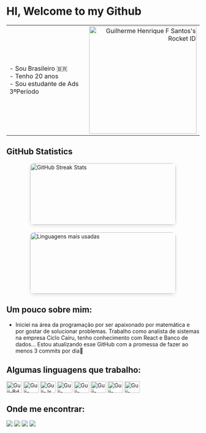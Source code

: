 # HI, Welcome to my Github 

<table width="100%" border="0">
  <tr>
    <td style="vertical-align: middle;">
      - Sou Brasileiro 🇧🇷 <br>
      - Tenho 20 anos <br>
      - Sou estudante de Ads 3ºPeríodo
    </td>
    <td style="text-align: right; vertical-align: middle;">
      <a href="https://app.rocketseat.com.br/me/guiihenriiq"><img src="https://app.rocketseat.com.br/api/rocketid/share?slug=guiihenriiq&type=card" width="280" alt="Guilherme Henrique F Santos's Rocket ID"/></a>
    </td>
  </tr>
</table>

## **GitHub Statistics**

<div style="display: flex; justify-content: center; align-items: flex-start; gap: 20px">
  <!-- GitHub Stats -->
  <div style="display: flex; flex-direction: column; gap: 20px">
   <img
    src="https://github-readme-streak-stats.herokuapp.com/?user=Guiihenriiq&theme=dark"
    alt="GitHub Streak Stats"
    height="160"
    width="380"
    style="max-width: 100%; border-radius: 10px; box-shadow: 0 4px 8px rgba(0, 0, 0, 0.1);"
  />
  <img
    src="https://github-readme-stats.vercel.app/api/top-langs/?username=Guiihenriiq&langs_count=7&theme=dark&hide_langs_below=1&layout=compact"
    alt="Linguagens mais usadas"
    height="160"
    width="380"
    style="max-width: 100%; border-radius: 10px; box-shadow: 0 4px 8px rgba(0, 0, 0, 0.1);"
  />
  </div>
</div>

##

## Um pouco sobre mim:
- Iniciei na área da programação por ser apaixonado por matemática e por gostar de solucionar problemas. Trabalho como analista de sistemas na empresa Ciclo Cairu, tenho conhecimento com React e Banco de dados... Estou atualizando esse GitHub com a promessa de fazer ao menos 3 commits por dia🚦	

##

## Algumas linguagens que trabalho: 
<div>
  <img align="center" alt="Guii-Bd" height="30" width="40" src="https://cdn.jsdelivr.net/gh/devicons/devicon@latest/icons/sqldeveloper/sqldeveloper-original.svg" />
  <img align="center" alt="Guii-Node" height="30" width="40" src="https://cdn.jsdelivr.net/gh/devicons/devicon@latest/icons/nodejs/nodejs-original-wordmark.svg" />
  <img align="center" alt="Guii-Js" height="30" width="40" src="https://cdn.jsdelivr.net/gh/devicons/devicon@latest/icons/javascript/javascript-original.svg"/>
  <img align="center" alt="Guii-Html" height="30" width="40" src="https://cdn.jsdelivr.net/gh/devicons/devicon@latest/icons/html5/html5-original.svg" />
  <img align="center" alt="Guii-Css" height="30" width="40" src="https://cdn.jsdelivr.net/gh/devicons/devicon@latest/icons/css3/css3-original.svg" />
  <img align="center" alt="Guii-Vue" height="30" width="40" src="https://cdn.jsdelivr.net/gh/devicons/devicon@latest/icons/vuejs/vuejs-original.svg" />
  <img align="center" alt="Guii-Vue" height="30" width="40" src="https://cdn.jsdelivr.net/gh/devicons/devicon@latest/icons/quasar/quasar-original-wordmark.svg" />
  <img align="center" alt="Guii-Linux" height="30" width="40" src="https://cdn.jsdelivr.net/gh/devicons/devicon@latest/icons/linux/linux-original.svg"/>
</div>

## Onde me encontrar: 
<div> 
  <a href="https://www.instagram.com/guii.henriiq/#" target="_blank"><img src="https://img.shields.io/badge/-Instagram-%23E4405F?style=for-the-badge&logo=instagram&logoColor=white" target="_blank"></a>
  <a href="https://discord.com/channels/@me" target="_blank"><img src="https://img.shields.io/badge/Discord-7289DA?style=for-the-badge&logo=discord&logoColor=white" target="_blank"></a> 
  <a href="mailto:henri3985@gmail.com"><img src="https://img.shields.io/badge/-Gmail-%23333?style=for-the-badge&logo=gmail&logoColor=white" target="_blank"></a>
  <a href="https://linkedin.com/in/guilherme-henrique-ferreira-santos-9706b32b7/" target="_blank"><img src="https://img.shields.io/badge/-LinkedIn-%230077B5?style=for-the-badge&logo=linkedin&logoColor=white" target="_blank"></a> 
</div>
